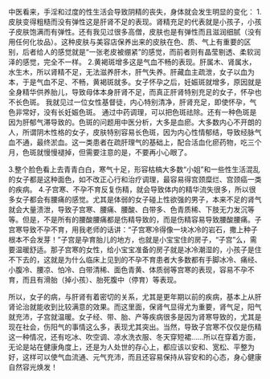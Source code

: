 中医看来，手淫和过度的性生活会导致阴精的丧失，身体就会发生明显的变化：
1.皮肤变得粗糙而没有弹性这是肝肾不足的表现。肾精充足的代表就是小孩子，小孩子皮肤饱满而有弹性。还有我见过很多高僧，皮肤也是有弹性而且滋润细腻（没有用任何化妆品）。这种皮肤与美容店保养出来的皮肤在色、质、气上有重要的区别，后者给人的感觉就是“一张老皮被绷紧”的感觉，而前者则有晶莹剔透、柔软润泽的感觉，完全不一样。
2.黄褐斑增多这是气血不畅的表现。肝属木、肾属水，水生木，所以肾精不足，无法滋养肝木，肝气失养。肝藏血主疏泄，女子以血为本，于是气血不足、不畅，黄褐斑就多。女子怀孕之后，妊娠斑就增多，原因就是全身精华供养胎儿，导致母体本身肝肾不足，而真正肝肾特别充足的女子，怀孕也不长色斑。
我就见过一位女性基督徒，内心特别清净，肝肾充足，即使怀孕，气色非常好，没有长妊娠色斑。
通过中药调理，可以把色斑祛除。还有一种色斑是因为肝郁气滞导致的。色斑的问题用中医分析，大多是血瘀。大多数内心不开朗的人，所谓阴木性格的女子，皮肤特别容易长色斑，因为内心性情郁结，导致经脉气血不通，最终淤血。这一类患者在疏肝理气的基础上，配合活血化瘀药物，吃三个月，色斑就慢慢褪掉，但需要注意的是，不要再小心眼了。

3.整个脸色看上去青青白白，寒气十足，形容枯槁大多数“小姐”和一些性生活混乱的女子都是这种面色，如不改正心行和治疗调理，最容易得宫颈糜烂、宫颈癌一类的疾病。
4.子宫寒、不孕不育反复伤精，就会导致体内的精华流失很多，所以很多女子都会有腰痛的感觉。尤其是体弱的女子碰上性欲强的男子，本来不足的肾气就会大量溃泄，导致子宫寒、腰痛、腰酸、白带多、色青质稀、下肢无力发沉等等。但是，不是所有的腰酸腰痛都是伤精导致的，而是伤精容易导致腰酸腰痛。子宫寒导致不孕不育，用我老师的话讲：“子宫寒冷得像一块冰冷的岩石，撒上种子根本不会发芽！”子宫是孕育胎儿的地方，也就是小宝宝住的房子，“子宫”么，需要温暖舒适。那子宫寒的女性，给小宝宝准备的房子就是冰冷潮湿的，小孩子是住不下去的，这就是为什么临床上见到的不孕不育患者大多数都有手脚冰冷、痛经、小腹冷、腰凉、怕冷、白带清稀、面色青黄、体质弱等宫寒的表现，容易不孕不育，而且有滑胎（掉小孩）、胎死腹中（停育）等表现。

所以，女子的病，与肝肾有着密切的关系，尤其是更年期以前的疾病，基本上从肝肾论治就能收到比较满意的效果。而这里面，保肾气显得尤为重要，肾气足，阳气就充沛，子宫就温暖。女子经、带、胎、产等疾病很多是因为肾寒导致的，尤其是现在社会，伤阳气的事情这么多，表现尤其突出。当然，导致子宫寒不仅仅是伤精这一种情况，还有吃冰、吹空调、凉水洗衣服、冬天穿短裙……所以在穿着方面，无论是站在健康角度上，还是为人处世的存心上，都应该以安和、宽松、平整为好，这样可以使气血流通、元气充沛，而且还容易保持从容安和的心态，身心健康自然容光焕发！
